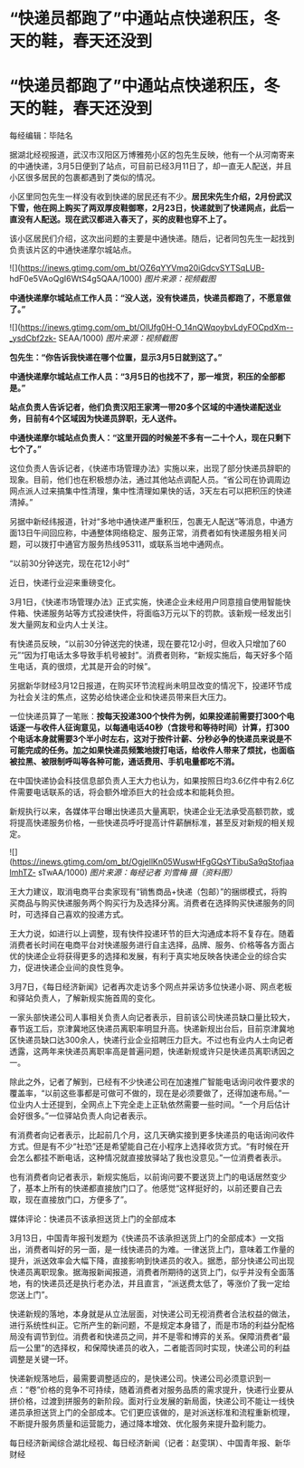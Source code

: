 # “快递员都跑了”中通站点快递积压，冬天的鞋，春天还没到

# “快递员都跑了”中通站点快递积压，冬天的鞋，春天还没到

每经编辑：毕陆名

据湖北经视报道，武汉市汉阳区万博雅苑小区的包先生反映，他有一个从河南寄来的中通快递，3月5日便到了站点，可目前已经3月11日了，却一直无人配送，并且小区很多居民的包裹都遇到了类似的情况。

小区里同包先生一样没有收到快递的居民还有不少。**居民宋先生介绍，2月份武汉下雪，他在网上购买了两双厚皮鞋御寒，2月23日，快递就到了快递网点，此后一直没有人配送。现在武汉都进入春天了，买的皮鞋也穿不上了。**

该小区居民们介绍，这次出问题的主要是中通快递。随后，记者同包先生一起找到负责该片区的中通快递摩尔城站点。

![](https://inews.gtimg.com/om_bt/OZ6qYYVmq20iGdcvSYTSqLUB-
hdF0e5VAoQgI6WtS4g5QAA/1000) _图片来源：视频截图_

**中通快递摩尔城站点工作人员：“没人送，没有快递员，快递员都跑了，不愿意做了。”**

![](https://inews.gtimg.com/om_bt/OlUfg0H-O_14nQWqoybvLdyFOCpdXm--_ysdCbf2zk-
SEAA/1000) _图片来源：视频截图_

**包先生：“你告诉我快递在哪个位置，显示3月5日就到这了。”**

**中通快递摩尔城站点工作人员：“3月5日的也找不了，那一堆货，积压的全部都是。”**

**站点负责人告诉记者，他们负责汉阳王家湾一带20多个区域的中通快递配送业务，目前有4个区域因为快递员辞职，无人送件。**

**中通快递摩尔城站点负责人：“这里开园的时候差不多有一二十个人，现在只剩下七个了。”**

这位负责人告诉记者，《快递市场管理办法》实施以来，出现了部分快递员辞职的现象。目前，他们也在积极想办法，通过其他站点调配人员。“省公司在协调周边网点派人过来搞集中性清理，集中性清理如果快的话，3天左右可以把积压的快递清掉。”

另据中新经纬报道，针对“多地中通快递严重积压，包裹无人配送”等消息，中通方面13日午间回应称，中通整体网络稳定、服务正常，消费者如有快递服务相关问题，可以拨打中通官方服务热线95311，或联系当地中通网点。

“以前30分钟送完，现在花12小时”

近日，快递行业迎来重磅变化。

3月1日，《快递市场管理办法》正式实施，快递企业未经用户同意擅自使用智能快件箱、快递服务站等方式投递快件，将面临3万元以下的罚款。该新规一经发出引发大量网友和业内人士关注。

有快递员反映，“以前30分钟送完的快递，现在要花12小时，但收入只增加了60元”“因为打电话太多导致手机号被封”。消费者则称，“新规实施后，每天好多个陌生电话，真的很烦，尤其是开会的时候”。

另据新华财经3月12日报道，在购买环节流程尚未明显改变的情况下，投递环节成为社会关注的焦点，这势必给快递企业和快递员带来巨大压力。

一位快递员算了一笔账：**按每天投递300个快件为例，如果投递前需要打300个电话逐一与收件人征询意见，以每通电话40秒（含拨号和等待时间）计算，打300个电话本身就需要3个半小时左右，这对于按件计薪、分秒必争的快递员来说是不可能完成的任务。加之如果快递员频繁地拨打电话，给收件人带来了烦扰，也面临被拉黑、被限制呼叫等各种可能，通话费用、手机电量都吃不消。**

在中国快递协会科技信息部负责人王大力也认为，如果按照日均3.6亿件中有2.6亿件需要电话联系的话，将会额外增添巨大的社会成本和能耗负担。

新规执行以来，各媒体平台曝出快递员大量离职，快递企业无法承受高额罚款，或将提高快递服务价格，一些快递员呼吁提高计件薪酬标准，甚至反对新规的相关规定。

![](https://inews.gtimg.com/om_bt/OgjellKn05WuswHFgGQsYTibuSa9qStofjaalmhTZ-
sTwAA/1000) _图片来源：每经记者 刘雪梅 摄（资料图）_

王大力建议，取消电商平台卖家现有“销售商品+快递（包邮）”的捆绑模式，将购买商品与购买快递服务两个购买行为及选择分离。消费者在选择购买快递服务的同时，可选择自己喜欢的投递方式。

王大力说，如进行以上调整，现有快件投递环节的巨大沟通成本将不复存在。随着消费者长时间在电商平台对快递服务进行自主选择，品牌、服务、价格等各方面占优的快递企业将获得更多的选择和发展，有利于真实地反映各快递企业的综合实力，促进快递企业间的良性竞争。

3月7日，《每日经济新闻》记者再次走访多个网点并采访多位快递小哥、网点老板和驿站负责人，了解新规实施首周的变化。

一家头部快递公司人事相关负责人向记者表示，目前该公司快递员缺口量比较大，春节返工后，京津冀地区快递员离职率明显升高。快递新规出台后，目前京津冀地区快递员缺口达300余人，快递行业企业招聘压力巨大。不过也有业内人士向记者透露，这两年来快递员离职率高是普遍问题，快递新规或许只是快递员离职诱因之一。

除此之外，记者了解到，已经有不少快递公司在加速推广智能电话询问收件要求的覆盖率，“以前这些事都是可做可不做的，现在是必须要做了，还得加速布局。”一位业内人士还提到，全网点上下完全走上正轨依然需要一些时间。“一个月后估计会好很多。”一位驿站负责人向记者表示。

有消费者向记者表示，比起前几个月，这几天确实接到更多快递员的电话询问收件方式。但是有不少“社恐”还是希望能自己在小程序上选择收货方式。“有时候在开会怎么都挂不断电话，这种情况就直接放驿站了我也没意见。”一位消费者表示。

也有消费者向记者表示，新规实施后，以前询问要不要送货上门的电话居然变少了，基本上所有的快递都直接放门口了。他感觉“这样挺好的，以前还要自己去取，现在直接放门口，方便多了”。

媒体评论：快递员不该承担送货上门的全部成本

3月13日，中国青年报刊发题为《快递员不该承担送货上门的全部成本》一文指出，消费者叫好的另一面，是一线快递员的为难。一律送货上门，意味着工作量的提升，派送效率会大幅下降，直接影响到快递员的收入。据悉，部分快递公司出现快递员离职现象。据海报新闻报道，消费者所期待的送货上门，似乎并没有全面落地，有的快递员还是执行老办法，并且直言，“派送费太低了，等涨价了我一定给您送上门”。

快递新规的落地，本身就是从立法层面，对快递公司无视消费者合法权益的做法，进行系统性纠正。它所产生的新问题，不是规定本身错了，而是市场的利益分配格局没有调节到位。消费者和快递员之间，并不是零和博弈的关系。保障消费者“最后一公里”的选择权，和保障快递员的收入，二者能否同时实现，快递公司的利益调整是关键一环。

快递新规落地后，最需要调整适应的，是快递公司。快递公司必须意识到一点：“卷”价格的竞争不可持续，随着消费者对服务品质的需求提升，快递行业要从拼价格，过渡到拼服务的新阶段。面对行业发展的新局面，快递公司不能让一线快递员承担送货上门的全部成本。它们更应该做的，是对派送标准和流程重新梳理，不断提升服务质量和运营能力，通过降本增效、优化服务来提升盈利能力。

每日经济新闻综合湖北经视、每日经济新闻（记者：赵雯琪）、中国青年报、新华财经

